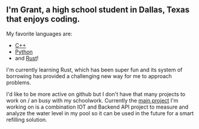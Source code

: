 ## I'm Grant, a high school student in Dallas, Texas that enjoys coding.

My favorite languages are:
*    [C++](https://github.com/grantlemons?tab=repositories&q=&type=&language=c%2B%2B&sort=)
*    [Python](https://github.com/grantlemons?tab=repositories&q=&type=&language=python&sort=)
*    and [Rust](https://github.com/grantlemons?tab=repositories&q=&type=&language=rust&sort=)!

I'm currently learning Rust, which has been super fun and its system of borrowing has provided a challenging new way for me to approach problems.

I'd like to be more active on github but I don't have that many projects to work on / an busy with my schoolwork.
Currently the [main project](https://github.com/grantlemons/waterlevel) I'm working on is a combination IOT and Backend API project to measure and analyze the water level in my pool so it can be used in the future for a smart refilling solution.
